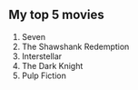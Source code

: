 ## My top 5 movies

1. Seven
2. The Shawshank Redemption
3. Interstellar
4. The Dark Knight
5. Pulp Fiction
